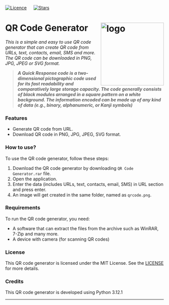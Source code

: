 [![Licence](https://img.shields.io/github/license/bishtanuj/QR-Code-Generator?style=for-the-badge)](./LICENSE) &emsp;
[![Stars](https://img.shields.io/github/stars/bishtanuj/QR-Code-Generator?style=for-the-badge)](./STARS)

# QR Code Generator <img align="right" alt="logo" width ="200px" src="https://github.com/bishtanuj/QR-Code-Generator/assets/78249280/148ba4ca-d43a-4058-88c1-37e91fce59a6"/>

_This is a simple and easy to use QR code generator that can create QR code from URLs, text, contacts, email, SMS and more. The QR code can be downloaded in PNG, JPG, JPEG or SVG format._

>_**A Quick Response code is a two-dimensional pictographic code used for its fast readability and comparatively large storage capacity. The code generally consists of black modules arranged in a square pattern on a white background. The information encoded can be made up of any kind of data (e.g., binary, alphanumeric, or Kanji symbols)**_

### Features
* Generate QR code from URL.
* Download QR code in PNG, JPG, JPEG, SVG format.

### How to use?
To use the QR code generator, follow these steps:
1. Download the QR code generator by downloading `QR Code Generator.rar` file.
2. Open the application.
3. Enter the data (includes URLs, text, contacts, email, SMS) in URL section and press enter.
4. An image will get created in the same folder, named as `qrcode.png`.

### Requirements
To run the QR code generator, you need:
* A software that can extract the files from the archive such as WinRAR, 7-Zip and many more.
* A device with camera (for scanning QR codes)

### License
This QR code generator is licensed under the MIT License. See the [LICENSE](/LICENSE) for more details.

### Credits
This QR code generator is developed using Python 3.12.1

---
